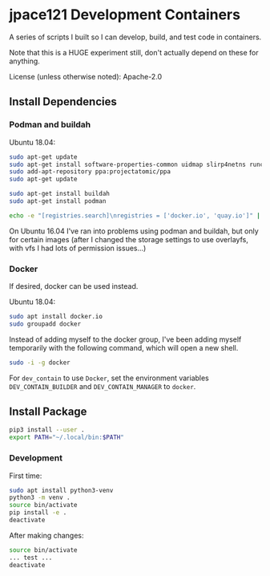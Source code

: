 # jpace121 Development Containers

A series of scripts I built so I can develop, build, and test code in
containers.

Note that this is a HUGE experiment still, don't actually depend on these
for anything.

License (unless otherwise noted): Apache-2.0

## Install Dependencies

### Podman and buildah

Ubuntu 18.04:
```bash
sudo apt-get update 
sudo apt-get install software-properties-common uidmap slirp4netns runc
sudo add-apt-repository ppa:projectatomic/ppa
sudo apt-get update 

sudo apt-get install buildah
sudo apt-get install podman

echo -e "[registries.search]\nregistries = ['docker.io', 'quay.io']" | sudo tee /etc/containers/registries.conf
```

On Ubuntu 16.04 I've ran into problems using podman and buildah, but only for
certain images (after I changed the storage settings to use overlayfs, with
vfs I had lots of permission issues...)

### Docker
If desired, docker can be used instead.

Ubuntu 18.04:
```bash
sudo apt install docker.io
sudo groupadd docker
```

Instead of adding myself to the docker group, I've been adding myself
temporarily with the following command, which will open a new shell.
```bash
sudo -i -g docker
```
For  `dev_contain` to use `Docker`, set the environment variables
`DEV_CONTAIN_BUILDER` and `DEV_CONTAIN_MANAGER` to `docker`.

## Install Package
```bash
pip3 install --user .
export PATH="~/.local/bin:$PATH"
```

### Development
First time:
```bash
sudo apt install python3-venv
python3 -m venv .
source bin/activate
pip install -e .
deactivate
```

After making changes:
```bash
source bin/activate
... test ...
deactivate
```
